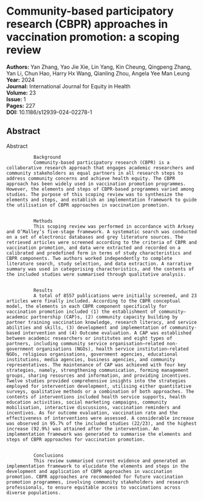 # Community-based participatory research (CBPR) approaches in vaccination promotion: a scoping review

**Authors:** Yan Zhang, Yao Jie Xie, Lin Yang, Kin Cheung, Qingpeng Zhang, Yan Li, Chun Hao, Harry Hx Wang, Qianling Zhou, Angela Yee Man Leung  
**Year:** 2024  
**Journal:** International Journal for Equity in Health  
**Volume:** 23  
**Issue:** 1  
**Pages:** 227  
**DOI:** 10.1186/s12939-024-02278-1  

## Abstract
Abstract
            
              Background
              Community-based participatory research (CBPR) is a collaborative research approach that engages academic researchers and community stakeholders as equal partners in all research steps to address community concerns and achieve health equity. The CBPR approach has been widely used in vaccination promotion programmes. However, the elements and steps of CBPR-based programmes varied among studies. The purpose of this scoping review was to synthesize the elements and steps, and establish an implementation framework to guide the utilisation of CBPR approaches in vaccination promotion.
            
            
              Methods
              This scoping review was performed in accordance with Arksey and O’Malley’s five-stage framework. A systematic search was conducted on a set of electronic databases and grey literature sources. The retrieved articles were screened according to the criteria of CBPR and vaccination promotion, and data were extracted and recorded on a calibrated and predefined form in terms of study characteristics and CBPR components. Two authors worked independently to complete literature search, study selection, and data extraction. A narrative summary was used in categorising characteristics, and the contents of the included studies were summarised through qualitative analysis.
            
            
              Results
              A total of 8557 publications were initially screened, and 23 articles were finally included. According to the CBPR conceptual model, the elements in each CBPR component specifically for vaccination promotion included (1) the establishment of community–academic partnership (CAP)s, (2) community capacity building by partner training vaccination knowledge, research literacy, and service abilities and skills, (3) development and implementation of community-based intervention and (4) Outcome evaluation. A CAP was established between academic researchers or institutes and eight types of partners, including community service organisation–related non-government organisations (NGOs), health service institution–related NGOs, religious organisations, government agencies, educational institutions, media agencies, business agencies, and community representatives. The maintenance of CAP was achieved with four key strategies, namely, strengthening communication, forming management groups, sharing resources and information, and providing incentives. Twelve studies provided comprehensive insights into the strategies employed for intervention development, utilising either quantitative surveys, qualitative methods or a combination of both approaches. The contents of interventions included health service supports, health education activities, social marketing campaigns, community mobilisation, interactive discussions, vaccination reminders and incentives. As for outcome evaluation, vaccination rate and the effectiveness of interventions were assessed. A considerable increase was observed in 95.7% of the included studies (22/23), and the highest increase (92.9%) was attained after the intervention. An implementation framework was generated to summarise the elements and steps of CBPR approaches for vaccination promotion.
            
            
              Conclusions
              This review summarised current evidence and generated an implementation framework to elucidate the elements and steps in the development and application of CBPR approaches in vaccination promotion. CBPR approaches are recommended for future vaccination promotion programmes, involving community stakeholders and research professionals, to ensure equitable access to vaccinations across diverse populations.

